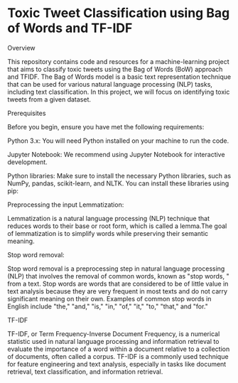 # Toxic Tweet Classification using Bag of Words and TF-IDF

Overview

This repository contains code and resources for a machine-learning project that aims to classify toxic tweets using the Bag of Words (BoW) approach and TFIDF. The Bag of Words model is a basic text representation technique 
that can be used for various natural language processing (NLP) tasks, including text classification. In this project, we will focus on identifying toxic tweets from a given dataset.

Prerequisites

Before you begin, ensure you have met the following requirements:

Python 3.x: You will need Python installed on your machine to run the code.

Jupyter Notebook: We recommend using Jupyter Notebook for interactive development.

Python libraries: Make sure to install the necessary Python libraries, such as NumPy, pandas, scikit-learn, and NLTK. You can install these libraries using pip:

Preprocessing the input
Lemmatization:

Lemmatization is a natural language processing (NLP) technique that reduces words to their base or root form, which is called a lemma.The goal of lemmatization is to simplify words while preserving their semantic meaning.

Stop word removal:

Stop word removal is a preprocessing step in natural language processing (NLP) that involves the removal of common words, known as "stop words,
" from a text. Stop words are words that are considered to be of little value in text analysis because they are very frequent in most texts and do not carry significant meaning on their own. Examples of common stop words in English include "the," "and," "is," "in," "of," "it," "to," "that," and "for."

TF-IDF

TF-IDF, or Term Frequency-Inverse Document Frequency, is a numerical statistic used in natural language processing and information retrieval to evaluate the importance of a word within a document relative to a collection of documents, often called a corpus. TF-IDF is a commonly used technique for feature engineering and text analysis, especially in tasks like document retrieval, text classification, and information retrieval.


